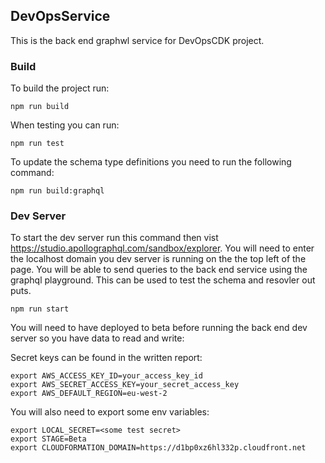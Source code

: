 ## DevOpsService
This is the back end graphwl service for DevOpsCDK project.

### Build
To build the project run:

`npm run build`

When testing you can run:

`npm run test`

To update the schema type definitions you need to run the following command:

`npm run build:graphql`

### Dev Server
To start the dev server run this command then vist https://studio.apollographql.com/sandbox/explorer. You will need to enter the localhost domain you dev server is running on the the top left of the page. You will be able to send queries to the back end service using the graphql playground. This can be used to test the schema and resovler out puts.

`npm run start`

You will need to have deployed to beta before running the back end dev server so you have data to read and write:

Secret keys can be found in the written report:
```
export AWS_ACCESS_KEY_ID=your_access_key_id
export AWS_SECRET_ACCESS_KEY=your_secret_access_key
export AWS_DEFAULT_REGION=eu-west-2
```

You will also need to export some env variables:
```
export LOCAL_SECRET=<some test secret>
export STAGE=Beta
export CLOUDFORMATION_DOMAIN=https://d1bp0xz6hl332p.cloudfront.net
```